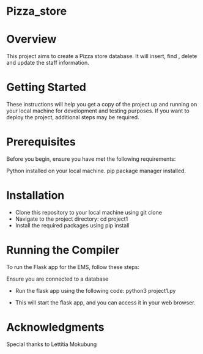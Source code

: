 # Pizza_store
# Overview

This project aims to create a Pizza store database. It will insert, find , delete and update the staff information. 


# Getting Started

These instructions will help you get a copy of the project up and running on your local machine for development and testing purposes. If you want to deploy the project, additional steps may be required.

# Prerequisites

Before you begin, ensure you have met the following requirements:

Python installed on your local machine.
pip package manager installed.

# Installation
- Clone this repository to your local machine using git clone 
- Navigate to the project directory: cd project1
- Install the required packages using pip install 


# Running the Compiler

To run the Flask app for the EMS, follow these steps:

Ensure you are connected to a database 

- Run the flask app using the following code:
python3 project1.py

- This will start the flask app, and you can access it in your web browser.


# Acknowledgments
Special thanks to Lettitia Mokubung


